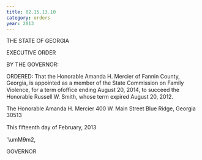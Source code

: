 ```yaml
---
title: 02.15.13.10
category: orders
year: 2013
---
```

 

THE STATE OF GEORGIA

EXECUTIVE ORDER

BY THE GOVERNOR:

ORDERED: That the Honorable Amanda H. Mercier of Fannin County,
Georgia, is appointed as a member of the State Commission on
Family Violence, for a term ofofﬁce ending August 20, 2014, to
succeed the Honorable Russell W. Smith, whose term expired
August 20, 2012.

The Honorable Amanda H. Mercier
400 W. Main Street
Blue Ridge, Georgia 30513

This ﬁfteenth day of February, 2013

\'\umM9m2,

GOVERNOR

